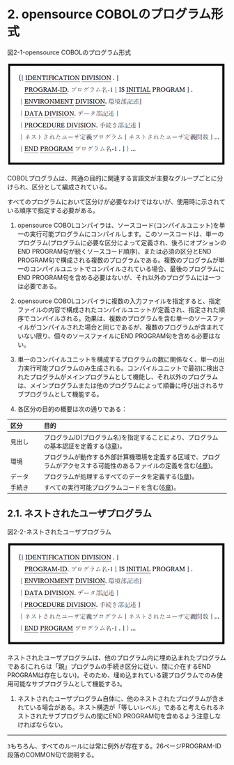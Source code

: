 # 2. opensource COBOLのプログラム形式

図2-1-opensource COBOLのプログラム形式

![alt text](Image/2-1.png)

COBOLプログラムは、共通の目的に関連する言語文が主要なグループごとに分けられ、区分として編成されている。

すべてのプログラムにおいて区分けが必要なわけではないが、使用時に示されている順序で指定する必要がある。

1. opensource COBOLコンパイラは、ソースコード(コンパイルユニット)を単一の実行可能プログラムにコンパイルします。このソースコードは、単一のプログラム(プログラムに必要な区分によって定義され、後ろにオプションのEND PROGRAM句が続くソースコード順序)、または必須の区分とEND PROGRAM句で構成される複数のプログラムである。複数のプログラムが単一のコンパイルユニットでコンパイルされている場合、最後のプログラムにEND PROGRAM句を含める必要はないが、それ以外のプログラムには一つは必要である。

2. opensource COBOLコンパイラに複数の入力ファイルを指定すると、指定ファイルの内容で構成されたコンパイルユニットが定義され、指定された順序でコンパイルされる。効果は、複数のプログラムを含む単一のソースファイルがコンパイルされた場合と同じであるが、複数のプログラムが含まれていない限り、個々のソースファイルにEND PROGRAM句を含める必要はない。

3. 単一のコンパイルユニットを構成するプログラムの数に関係なく、単一の出力実行可能プログラムのみ生成される。コンパイルユニットで最初に検出されたプログラムがメインプログラムとして機能し、それ以外のプログラムは、メインプログラムまたは他のプログラムによって順番に呼び出されるサブプログラムとして機能する。

4. 各区分の目的の概要は次の通りである：

| 区分　　　 | 目的  |
| :--- | :--- |
| 見出し | プログラムID(プログラム名)を指定することにより、プログラムの基本認証を定義する([3章](3.md))。|
| 環境 | プログラムが動作する外部計算機環境を定義する区域で、プログラムがアクセスする可能性のあるファイルの定義を含む([4章](4-1-1.md))。|
| データ | プログラムが処理するすべてのデータを定義する([5章](5-1.md))。|
| 手続き | すべての実行可能プログラムコードを含む([6章](6-1-1.md))。|

## 2.1. ネストされたユーザプログラム

図2-2-ネストされたユーザプログラム

![alt text](Image/2-2.png)

ネストされたユーザプログラムは、他のプログラム内に埋め込まれたプログラムである(これらは「親」プログラムの手続き区分に従い、間に介在するEND PROGRAMは存在しない)。そのため、埋め込まれている親プログラムでのみ使用可能なサブプログラムとして機能する`3`。

1. ネストされたユーザプログラム自体に、他のネストされたプログラムが含まれている場合がある。ネスト構造が「等しいレベル」であると考えられるネストされたサブプログラムの間にEND PROGRAM句を含めるよう注意しなければならない。

---

`3`もちろん、すべてのルールには常に例外が存在する。26ページPROGRAM-ID段落のCOMMON句で説明する。
